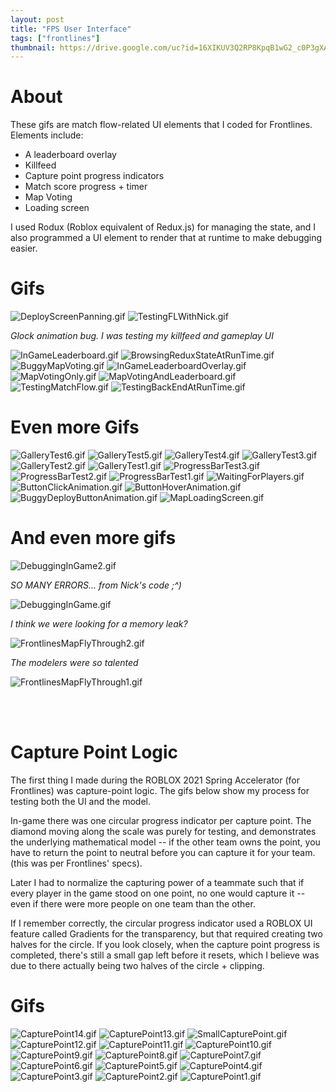 ```yaml
---
layout: post
title: "FPS User Interface"
tags: ["frontlines"]
thumbnail: https://drive.google.com/uc?id=16XIKUV3Q2RP8KpqB1wG2_c0P3gXARr6v&export=download
---
```


# About
These gifs are match flow-related UI elements that I coded for Frontlines. Elements include:

* A leaderboard overlay
* Killfeed
* Capture point progress indicators
* Match score progress + timer
* Map Voting 
* Loading screen

I used Rodux (Roblox equivalent of Redux.js) for managing the state, and I also programmed a UI element to render that at runtime to make debugging easier. 

# Gifs

![DeployScreenPanning.gif](https://drive.google.com/uc?id=16XIKUV3Q2RP8KpqB1wG2_c0P3gXARr6v&export=download)
![TestingFLWithNick.gif](https://drive.google.com/uc?id=1d13oyN09LV7tEQDLpblZAJBc8NecotM1&export=download)

*Glock animation bug. I was testing my killfeed and gameplay UI*

![InGameLeaderboard.gif](https://drive.google.com/uc?id=1jYmc-6ClQ-x858plMCxGiTNcW5pJqQOg&export=download)
![BrowsingReduxStateAtRunTime.gif](https://drive.google.com/uc?id=1yqhkwAxFb3kFjqrxu_SH0OatPDCkA___&export=download)
![BuggyMapVoting.gif](https://drive.google.com/uc?id=1yJGQDMT3BSScYVg1C0iTERCdZG_J6maF&export=download)
![InGameLeaderboardOverlay.gif](https://drive.google.com/uc?id=1Z4etG_LDlixeGuwMQgCTCsXnK81HfCL3&export=download)
![MapVotingOnly.gif](https://drive.google.com/uc?id=1odwBbRzgGbvVlUN89aW2T6xuIKv2JNU5&export=download)
![MapVotingAndLeaderboard.gif](https://drive.google.com/uc?id=1Ker3f_p_gp7BA-g8yKHxnM9d6d0q2Ntk&export=download)
![TestingMatchFlow.gif](https://drive.google.com/uc?id=1h0KfMVjrh5P3c6OFHRiJY8CHn3I1MU-_&export=download)
![TestingBackEndAtRunTime.gif](https://drive.google.com/uc?id=1P4txo8PzjlXrEVYSczdpVRcXmD1OZyzI&export=download)

# Even more Gifs

![GalleryTest6.gif](https://drive.google.com/uc?id=1cJvMbnunrbaMAHXVGbXuR3mZEHxS8w1h&export=download)
![GalleryTest5.gif](https://drive.google.com/uc?id=1Iri8XQRO-7KjCSwjaS7A9_69-lcQBVLh&export=download)
![GalleryTest4.gif](https://drive.google.com/uc?id=1XWam7n6NhV2oGpQ65vUKCv7JYTHF5vhv&export=download)
![GalleryTest3.gif](https://drive.google.com/uc?id=1AIgQ8gOxxHMLj169Le6QASXZelaA0tky&export=download)
![GalleryTest2.gif](https://drive.google.com/uc?id=1uW9LypljuleVSC1fQ2yP_qf1HnobcDaQ&export=download)
![GalleryTest1.gif](https://drive.google.com/uc?id=1EusciAeDg2NHBJBb9PVpN4p66VRFg6l1&export=download)
![ProgressBarTest3.gif](https://drive.google.com/uc?id=1rdU0FoCl6Yqyc1GucjbVLg0XUJN6UPXP&export=download)
![ProgressBarTest2.gif](https://drive.google.com/uc?id=1gCvgODQ9wppMBVSZ5A9-c_O3p89xvTIh&export=download)
![ProgressBarTest1.gif](https://drive.google.com/uc?id=18vQzd9nYLGm7qFvhv9qYILite32yDt_6&export=download)
![WaitingForPlayers.gif](https://drive.google.com/uc?id=1NEIyjzaLybzBKd9NZiH_TFcfpoT-NLbq&export=download)
![ButtonClickAnimation.gif](https://drive.google.com/uc?id=1CxPRA0p8bbWqR3-cZ73usTcccycJjWv-&export=download)
![ButtonHoverAnimation.gif](https://drive.google.com/uc?id=11I_A5Ommt5qZKLk56KkyhTqdb1CWDIly&export=download)
![BuggyDeployButtonAnimation.gif](https://drive.google.com/uc?id=15cwhmFiZV8BrAOlwcSa42J65wOXdt2W0&export=download)
![MapLoadingScreen.gif](https://drive.google.com/uc?id=1KxndhaeDBGJpM2GgDJEujh9f4mB5J6-b&export=download)


# And even more gifs

![DebuggingInGame2.gif](https://drive.google.com/uc?id=1Uwi49aM_IrGPhlWMSSHBhgtfBqDG2hrY&export=download)

*SO MANY ERRORS... from Nick's code ;^)*

![DebuggingInGame.gif](https://drive.google.com/uc?id=1WqbgJHBP4EbA6oejqd1jY28qig17LzQL&export=download)

*I think we were looking for a memory leak?*

![FrontlinesMapFlyThrough2.gif](https://drive.google.com/uc?id=1NFNc2QexucchI95rtsBc1z0EB5UwVXFj&export=download)

*The modelers were so talented*

![FrontlinesMapFlyThrough1.gif](https://drive.google.com/uc?id=12jgy3CQp8wM2IVsBEV3tDZ9uIga28Pkb&export=download)


<br><br>

# Capture Point Logic

The first thing I made during the ROBLOX 2021 Spring Accelerator (for Frontlines) was capture-point logic. The gifs below show my process for testing both the UI and the model.

In-game there was one circular progress indicator per capture point. The diamond moving along the scale was purely for testing, and demonstrates the underlying mathematical model -- if the other team owns the point, you have to return the point to neutral before you can capture it for your team. (this was per Frontlines' specs). 

Later I had to normalize the capturing power of a teammate such that if every player in the game stood on one point, no one would capture it -- even if there were more people on one team than the other. 

If I remember correctly, the circular progress indicator used a ROBLOX UI feature called Gradients for the transparency, but that required creating two halves for the circle. If you look closely, when the capture point progress is completed, there's still a small gap left before it resets, which I believe was due to there actually being two halves of the circle + clipping.

# Gifs
![CapturePoint14.gif](https://drive.google.com/uc?id=1zihoZ43fODMPFHD5Az0YCQNNjV2C3SwR&export=download)
![CapturePoint13.gif](https://drive.google.com/uc?id=1CF2vkpgBCt-ogJGal-CXz1FB-iGNPuDe&export=download)
![SmallCapturePoint.gif](https://drive.google.com/uc?id=1TuAhelFw3aYOrQU0GFnRSqbGJVshN_I8&export=download)
![CapturePoint12.gif](https://drive.google.com/uc?id=1VOfno2scpmM2gHfIYoyS2sP3y4uIaW0r&export=download)
![CapturePoint11.gif](https://drive.google.com/uc?id=16L9t1bXkBvbOI2pWVx6zCCDEyi4wY9ig&export=download)
![CapturePoint10.gif](https://drive.google.com/uc?id=16F8Tb7qifSM-3LtnsgjRInpXtl_BQYYa&export=download)
![CapturePoint9.gif](https://drive.google.com/uc?id=1cbYGMWd_QcIlgAgFsT25Op8GS5SruB41&export=download)
![CapturePoint8.gif](https://drive.google.com/uc?id=1-4zC_tY4lMyQ99PS2IwQ0NHPb-Eozw4N&export=download)
![CapturePoint7.gif](https://drive.google.com/uc?id=1xhkZ08UZKe5fMPO0ZhKFkzsg-MGu6gNM&export=download)
![CapturePoint6.gif](https://drive.google.com/uc?id=1yjybXDG_KutbT1PbUanhGk1ArJUuiT4_&export=download)
![CapturePoint5.gif](https://drive.google.com/uc?id=17vADy6GvQAyBp0alZon4b44nE6zoa8KS&export=download)
![CapturePoint4.gif](https://drive.google.com/uc?id=16doLrKALkwoou72MFY4TkQkgn5j9KIjs&export=download)
![CapturePoint3.gif](https://drive.google.com/uc?id=1FP17-L9FiP4Agjc55zw1l2FjuIPHpIgR&export=download)
![CapturePoint2.gif](https://drive.google.com/uc?id=11Onknu3ZcKB0tnAFg_8WXS9SoEEGP1Wr&export=download)
![CapturePoint1.gif](https://drive.google.com/uc?id=1wWOQ0RUzT5P3FPD0f1GDUGkaLkvE55r4&export=download)